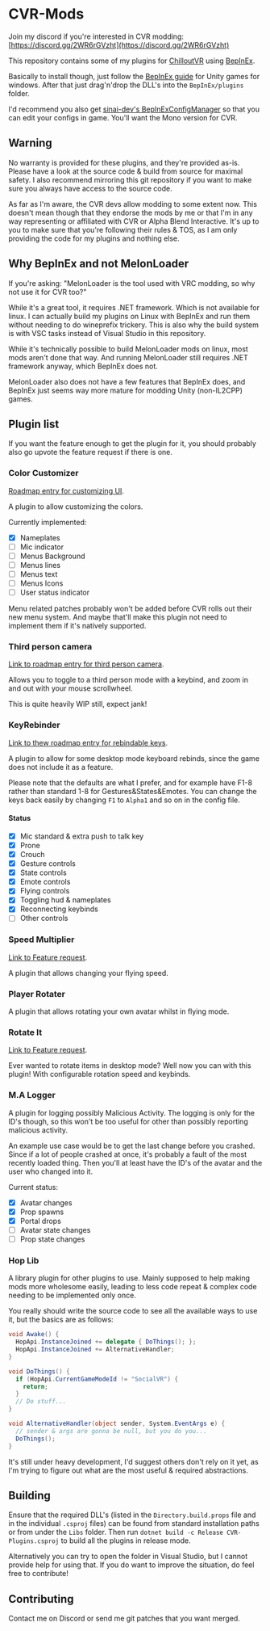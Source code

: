 # CVR-Mods

Join my discord if you're interested in CVR modding: [https://discord.gg/2WR6rGVzht](https://discord.gg/2WR6rGVzht)

This repository contains some of my plugins for [ChilloutVR](https://store.steampowered.com/app/661130/ChilloutVR/) using [BepInEx](https://github.com/BepInEx/BepInEx).

Basically to install though, just follow the [BepInEx guide](https://docs.bepinex.dev/articles/user_guide/installation/index.html) for Unity games for windows.
After that just drag'n'drop the DLL's into the `BepInEx/plugins` folder.

I'd recommend you also get [sinai-dev's BepInExConfigManager](https://github.com/sinai-dev/BepInExConfigManager) so that you can edit your configs in game. You'll want the Mono version for CVR.

## Warning

No warranty is provided for these plugins, and they're provided as-is.
Please have a look at the source code & build from source for maximal safety.
I also recommend mirroring this git repository if you want to make sure you always have access to the source code.

As far as I'm aware, the CVR devs allow modding to some extent now.
This doesn't mean though that they endorse the mods by me or that I'm in any way representing or affiliated with CVR or Alpha Blend Interactive.
It's up to you to make sure that you're following their rules & TOS, as I am only providing the code for my plugins and nothing else.

## Why BepInEx and not MelonLoader

If you're asking: "MelonLoader is the tool used with VRC modding, so why not use it for CVR too?"

While it's a great tool, it requires .NET framework. Which is not available for linux.
I can actually build my plugins on Linux with BepInEx and run them without needing to do wineprefix trickery.
This is also why the build system is with VSC tasks instead of Visual Studio in this repository.

While it's technically possible to build MelonLoader mods on linux, most mods aren't done that way.
And running MelonLoader still requires .NET framework anyway, which BepInEx does not.

MelonLoader also does not have a few features that BepInEx does, and BepInEx just seems way more mature for modding Unity (non-IL2CPP) games.

## Plugin list

If you want the feature enough to get the plugin for it, you should probably also go upvote the feature request if there is one.

### Color Customizer

[Roadmap entry for customizing UI](https://hub.abinteractive.net/roadmap/inspect?job=191).

A plugin to allow customizing the colors.

Currently implemented:

- [x] Nameplates
- [ ] Mic indicator
- [ ] Menus Background
- [ ] Menus lines
- [ ] Menus text
- [ ] Menus Icons
- [ ] User status indicator

Menu related patches probably won't be added before CVR rolls out their new menu system.
And maybe that'll make this plugin not need to implement them if it's natively supported.

### Third person camera

[Link to roadmap entry for third person camera](https://hub.abinteractive.net/roadmap/inspect?job=198).

Allows you to toggle to a third person mode with a keybind, and zoom in and out with your mouse scrollwheel.

This is quite heavily WIP still, expect jank!

### KeyRebinder

[Link to thew roadmap entry for rebindable keys](https://hub.abinteractive.net/roadmap/inspect?job=212).

A plugin to allow for some desktop mode keyboard rebinds, since the game does not include it as a feature.

Please note that the defaults are what I prefer, and for example have F1-8 rather than standard 1-8 for Gestures&States&Emotes. You can change the keys back easily by changing `F1` to `Alpha1` and so on in the config file.

#### Status

- [x] Mic standard & extra push to talk key
- [x] Prone
- [x] Crouch
- [x] Gesture controls
- [x] State controls
- [x] Emote controls
- [x] Flying controls
- [x] Toggling hud & nameplates
- [x] Reconnecting keybinds
- [ ] Other controls

### Speed Multiplier

[Link to Feature request](https://forums.abinteractive.net/d/187-flight-speed-multiplier).

A plugin that allows changing your flying speed.

### Player Rotater

A plugin that allows rotating your own avatar whilst in flying mode.

### Rotate It

[Link to Feature request](https://forums.abinteractive.net/d/97-object-rotation-in-desktop).

Ever wanted to rotate items in desktop mode? Well now you can with this plugin!
With configurable rotation speed and keybinds.

### M.A Logger

A plugin for logging possibly Malicious Activity.
The logging is only for the ID's though, so this won't be too useful for other than possibly reporting malicious activity.

An example use case would be to get the last change before you crashed.
Since if a lot of people crashed at once, it's probably a fault of the most recently loaded thing.
Then you'll at least have the ID's of the avatar and the user who changed into it.

Current status:

- [x] Avatar changes
- [x] Prop spawns
- [x] Portal drops
- [ ] Avatar state changes
- [ ] Prop state changes

### Hop Lib

A library plugin for other plugins to use. Mainly supposed to help making mods more wholesome easily, leading to less code repeat & complex code needing to be implemented only once.

You really should write the source code to see all the available ways to use it, but the basics are as follows:

```csharp
void Awake() {
  HopApi.InstanceJoined += delegate { DoThings(); };
  HopApi.InstanceJoined += AlternativeHandler;
}

void DoThings() {
  if (HopApi.CurrentGameModeId != "SocialVR") {
    return;
  }
  // Do stuff...
}

void AlternativeHandler(object sender, System.EventArgs e) {
  // sender & args are gonna be null, but you do you...
  DoThings();
}
```

It's still under heavy development, I'd suggest others don't rely on it yet, as I'm trying to figure out what are the most useful & required abstractions.

## Building

Ensure that the required DLL's (listed in the `Directory.build.props` file and in the individual `.csproj` files) can be found from standard installation paths or from under the `Libs` folder.
Then run `dotnet build -c Release CVR-Plugins.csproj` to build all the plugins in release mode.

Alternatively you can try to open the folder in Visual Studio, but I cannot provide help for using that.
If you do want to improve the situation, do feel free to contribute!

## Contributing

Contact me on Discord or send me git patches that you want merged.
